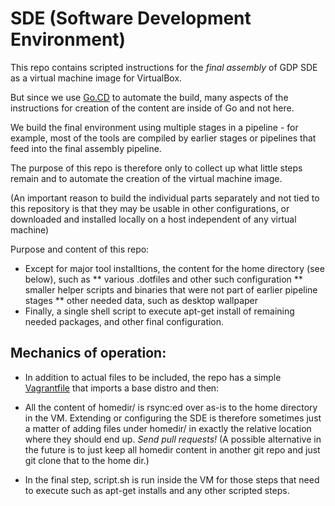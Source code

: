 SDE (Software Development Environment)
======================================

This repo contains scripted instructions for the *final assembly* 
of GDP SDE as a virtual machine image for VirtualBox.

But since we use [Go.CD](http://go.cd) to automate the build, many aspects of the instructions for creation of the content are inside of Go and not here.

We build the final environment using multiple stages in a pipeline - for example, most of the tools are compiled by earlier stages or pipelines that feed into the final assembly pipeline.

The purpose of this repo is therefore only to collect up what little steps remain and to automate the creation of the  virtual machine image.

(An important reason to build the individual parts separately and not tied to this repository is that they
may be usable in other configurations, or downloaded and installed locally on a host independent of any virtual machine)

Purpose and content of this repo:

* Except for major tool installtions, the content for the home directory (see below), such as
** various .dotfiles and other such configuration
** smaller helper scripts and binaries that were not part of earlier pipeline stages
** other needed data, such as desktop wallpaper
* Finally, a single shell script to execute apt-get install of remaining
needed packages, and other final configuration.

Mechanics of operation:
-----------------------

* In addition to actual files to be included, the repo has a simple [Vagrantfile](http://vagrantup.com) that imports a base distro and then:

* All the content of homedir/ is rsync:ed over as-is to the home directory in the VM.
Extending or configuring the SDE is therefore sometimes just a matter of adding files under homedir/ in exactly the relative location where they should end up.  *Send pull requests!*
(A possible alternative in the future is to just keep all homedir content in another git repo and just git clone that to the home dir.)

- In the final step, script.sh is run inside the VM for those steps that need to execute such as apt-get installs and any other scripted steps.

